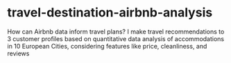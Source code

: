 # travel-destination-airbnb-analysis

How can Airbnb data inform travel plans? I make travel recommendations to 3 customer profiles based on quantitative
data analysis of accommodations in 10 European Cities, considering features like price, cleanliness, and reviews
